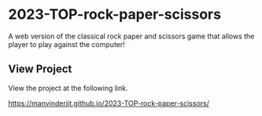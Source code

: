 # 2023-TOP-rock-paper-scissors
A web version of the classical rock paper and scissors game that allows the player to play against the computer!

## View Project 
View the project at the following link.

https://manvinderjit.github.io/2023-TOP-rock-paper-scissors/
